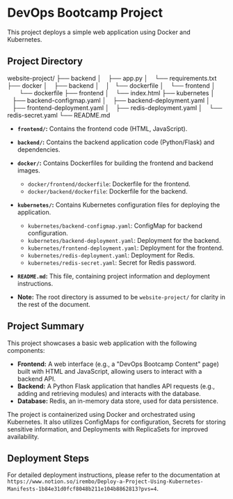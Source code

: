 # DevOps Bootcamp Project

This project deploys a simple web application using Docker and Kubernetes.

## Project Directory

website-project/
├── backend
│      ├── app.py
│      └── requirements.txt
├── docker
│      ├── backend
│      │   └── dockerfile
│      └── frontend
│          └── dockerfile
├── frontend
│      └── index.html
├── kubernetes
│      ├── backend-configmap.yaml
│      ├── backend-deployment.yaml
│      ├── frontend-deployment.yaml
│      ├── redis-deployment.yaml
│      └── redis-secret.yaml
└── README.md

* **`frontend/`:** Contains the frontend code (HTML, JavaScript).
* **`backend/`:** Contains the backend application code (Python/Flask) and dependencies.
* **`docker/`:** Contains Dockerfiles for building the frontend and backend images.
    * `docker/frontend/dockerfile`: Dockerfile for the frontend.
    * `docker/backend/dockerfile`: Dockerfile for the backend.
* **`kubernetes/`:** Contains Kubernetes configuration files for deploying the application.
    * `kubernetes/backend-configmap.yaml`: ConfigMap for backend configuration.
    * `kubernetes/backend-deployment.yaml`: Deployment for the backend.
    * `kubernetes/frontend-deployment.yaml`: Deployment for the frontend.
    * `kubernetes/redis-deployment.yaml`: Deployment for Redis.
    * `kubernetes/redis-secret.yaml`: Secret for Redis password.
* **`README.md`:** This file, containing project information and deployment instructions.

* **Note:** The root directory is assumed to be `website-project/` for clarity in the rest of the document.

## Project Summary

This project showcases a basic web application with the following components:

* **Frontend:** A web interface (e.g., a "DevOps Bootcamp Content" page) built with HTML and JavaScript, allowing users to interact with a backend API.
* **Backend:** A Python Flask application that handles API requests (e.g., adding and retrieving modules) and interacts with the database.
* **Database:** Redis, an in-memory data store, used for data persistence.

The project is containerized using Docker and orchestrated using Kubernetes. It also utilizes ConfigMaps for configuration, Secrets for storing sensitive information, and Deployments with ReplicaSets for improved availability.

## Deployment Steps

For detailed deployment instructions, please refer to the documentation at `https://www.notion.so/irembo/Deploy-a-Project-Using-Kubernetes-Manifests-1b84e31d0fcf8048b211e104b8862813?pvs=4`.